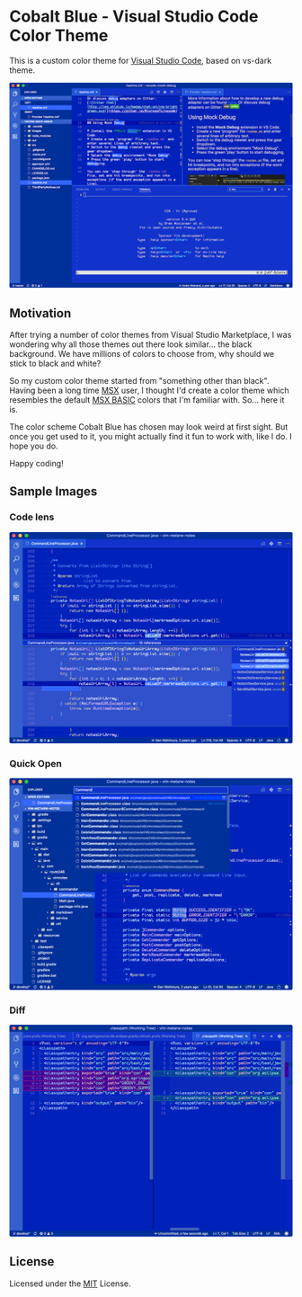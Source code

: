 # Cobalt Blue - Visual Studio Code Color Theme

This is a custom color theme for [Visual Studio Code](https://code.visualstudio.com/), based on vs-dark theme.

![cobalt-blue](images/vscode-cobalt-blue.png)

## Motivation

After trying a number of color themes from Visual Studio Marketplace, I was wondering why all those themes out there look similar... the black background.  We have millions of colors to choose from, why should we stick to black and white?

So my custom color theme started from "something other than black".  Having been a long time [MSX](https://en.wikipedia.org/wiki/MSX) user, I thought I'd create a color theme which resembles the default [MSX BASIC](https://en.wikipedia.org/wiki/MSX_BASIC) colors that I'm familiar with.  So... here it is.

The color scheme Cobalt Blue has chosen may look weird at first sight.  But once you get used to it, you might actually find it fun to work with, like I do.  I hope you do.

Happy coding!

## Sample Images

### Code lens
![cobalt-blue](images/vscode-cobalt-blue_codelens.png)

### Quick Open
![cobalt-blue](images/vscode-cobalt-blue_quickopen.png)

### Diff
![cobalt-blue](images/vscode-cobalt-blue_diff.png)

## License
Licensed under the [MIT](LICENSE.txt) License.
